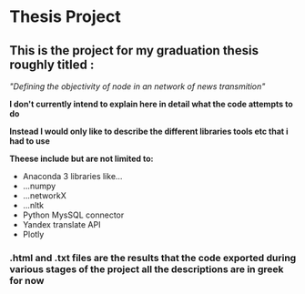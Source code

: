 # Thesis Project
## This is the project for my graduation thesis roughly titled :
*"Defining the objectivity of node in an network of news transmition"*

**I don't currently intend to explain here in detail what the code attempts to do**

**Instead I would only like to describe the different libraries tools etc that i had to use**

**Theese include but are not limited to:**

- Anaconda 3 libraries like...
- ...numpy
- ...networkX
- ...nltk
- Python MysSQL connector
- Yandex translate API
- Plotly
### .html and .txt files are the results that the code exported during various stages of the project all the descriptions are in greek for now
